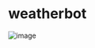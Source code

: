 # weatherbot
![image](https://user-images.githubusercontent.com/85250540/193480112-de4a4edf-487e-40e7-8ab4-b6754a313587.png)


